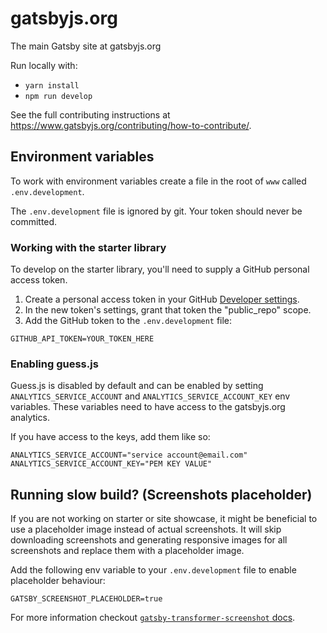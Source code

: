 # gatsbyjs.org

The main Gatsby site at gatsbyjs.org

Run locally with:

- `yarn install`
- `npm run develop`

See the full contributing instructions at https://www.gatsbyjs.org/contributing/how-to-contribute/.

## Environment variables

To work with environment variables create a file in the root of `www` called `.env.development`.

The `.env.development` file is ignored by git. Your token should never be committed.

### Working with the starter library

To develop on the starter library, you'll need to supply a GitHub personal access token.

1. Create a personal access token in your GitHub [Developer settings](https://github.com/settings/tokens).
2. In the new token's settings, grant that token the "public_repo" scope.
3. Add the GitHub token to the `.env.development` file:

```
GITHUB_API_TOKEN=YOUR_TOKEN_HERE
```

### Enabling guess.js

Guess.js is disabled by default and can be enabled by setting `ANALYTICS_SERVICE_ACCOUNT` and `ANALYTICS_SERVICE_ACCOUNT_KEY` env variables. These variables need to have access to the gatsbyjs.org analytics.

If you have access to the keys, add them like so:

```
ANALYTICS_SERVICE_ACCOUNT="service account@email.com"
ANALYTICS_SERVICE_ACCOUNT_KEY="PEM KEY VALUE"
```

## Running slow build? (Screenshots placeholder)

If you are not working on starter or site showcase, it might be beneficial to use a placeholder image instead of actual screenshots. It will skip downloading screenshots and generating responsive images for all screenshots and replace them with a placeholder image.

Add the following env variable to your `.env.development` file to enable placeholder behaviour:

```
GATSBY_SCREENSHOT_PLACEHOLDER=true
```

For more information checkout [`gatsby-transformer-screenshot` docs](http://www.gatsbyjs.org/packages/gatsby-transformer-screenshot#placeholder-image).
